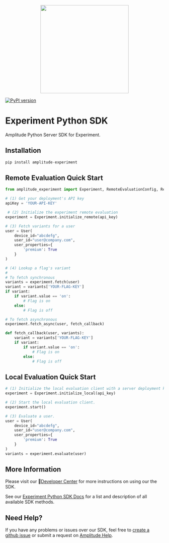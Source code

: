 <p align="center">
  <a href="https://amplitude.com" target="_blank" align="center">
    <img src="https://static.amplitude.com/lightning/46c85bfd91905de8047f1ee65c7c93d6fa9ee6ea/static/media/amplitude-logo-with-text.4fb9e463.svg" width="280">
  </a>
  <br />
</p>

[![PyPI version](https://badge.fury.io/py/amplitude-experiment.svg)](https://badge.fury.io/py/amplitude-experiment)

# Experiment Python SDK
Amplitude Python Server SDK for Experiment.

## Installation
```python
pip install amplitude-experiment
```

## Remote Evaluation Quick Start
```python
from amplitude_experiment import Experiment, RemoteEvaluationConfig, RemoteEvaluationClient, User

# (1) Get your deployment's API key
apiKey = 'YOUR-API-KEY'

 # (2) Initialize the experiment remote evaluation
experiment = Experiment.initialize_remote(api_key)

# (3) Fetch variants for a user
user = User(
    device_id="abcdefg",
    user_id="user@company.com",
    user_properties={
        'premium': True
    }
)

# (4) Lookup a flag's variant
#
# To fetch synchronous
variants = experiment.fetch(user)
variant = variants['YOUR-FLAG-KEY']
if variant:
    if variant.value == 'on':
        # Flag is on
    else:
        # Flag is off

# To fetch asynchronous
experiment.fetch_async(user, fetch_callback)

def fetch_callback(user, variants):
    variant = variants['YOUR-FLAG-KEY']
    if variant:
        if variant.value == 'on':
            # Flag is on
        else:
            # Flag is off

```

## Local Evaluation Quick Start
```python
# (1) Initialize the local evaluation client with a server deployment key.
experiment = Experiment.initialize_local(api_key)

# (2) Start the local evaluation client.
experiment.start()

# (3) Evaluate a user.
user = User(
    device_id="abcdefg",
    user_id="user@company.com",
    user_properties={
        'premium': True
    }
)
variants = experiment.evaluate(user)
```

## More Information
Please visit our :100:[Developer Center](https://www.docs.developers.amplitude.com/experiment/sdks/python-sdk/) for more instructions on using our the SDK.

See our [Experiment Python SDK Docs](https://amplitude.github.io/experiment-python-server/) for a list and description of all available SDK methods.

## Need Help?
If you have any problems or issues over our SDK, feel free to [create a github issue](https://github.com/amplitude/experiments-python-server/issues/new) or submit a request on [Amplitude Help](https://help.amplitude.com/hc/en-us/requests/new).
